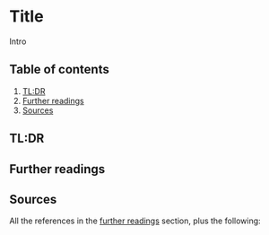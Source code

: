 # Title

Intro

## Table of contents <!-- omit in toc -->

1. [TL:DR](#tldr)
1. [Further readings](#further-readings)
1. [Sources](#sources)

## TL:DR

## Further readings

## Sources

All the references in the [further readings] section, plus the following:

<!-- project's references -->

<!-- internal references -->

[further readings]: #further-readings

<!-- external references -->
